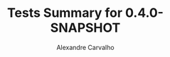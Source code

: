 ---
title: Tests Summary for 0.4.0-SNAPSHOT
author: Alexandre Carvalho
menu_title: 0.4.0-SNAPSHOT
category: surefire_reports
layout: iframe
iframe_url: /docs/0.4.0-SNAPSHOT/junit/test/index.html
order: 7
---